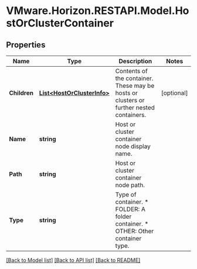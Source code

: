 # VMware.Horizon.RESTAPI.Model.HostOrClusterContainer
## Properties

Name | Type | Description | Notes
------------ | ------------- | ------------- | -------------
**Children** | [**List&lt;HostOrClusterInfo&gt;**](HostOrClusterInfo.md) | Contents of the container. These may be hosts or clusters or further nested containers. | [optional] 
**Name** | **string** | Host or cluster container node display name. | 
**Path** | **string** | Host or cluster container node path. | 
**Type** | **string** | Type of container. * FOLDER: A folder container. * OTHER: Other container type. | 

[[Back to Model list]](../README.md#documentation-for-models) [[Back to API list]](../README.md#documentation-for-api-endpoints) [[Back to README]](../README.md)

